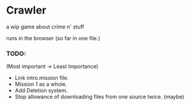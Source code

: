 # Crawler

a wip game about crime n' stuff

runs in the browser (so far in one file.)

### TODO:

(Most important -> Least Importance)
- Link intro.mission file.
- Mission 1 as a whole.
- Add Deletion system.
- Stop allowance of downloading files from one source twice. (maybe)